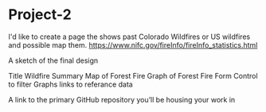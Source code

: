 # Project-2
I'd like to create a page the shows past Colorado Wildfires or US wildfires and possible map them. 
https://www.nifc.gov/fireInfo/fireInfo_statistics.html


A sketch of the final design 	

Title 
Wildfire Summary
Map of Forest Fire
Graph of Forest Fire
Form Control to filter Graphs
links to referance data


A link to the primary GitHub repository you’ll be housing your work in
